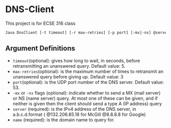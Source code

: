 # DNS-Client
This project is for ECSE 316 class

```bash
Java DnsClient [-t timeout] [-r max-retries] [-p port] [-mx|-ns] @server name
```

## Argument Definitions

* `timeout`(optional): gives how long to wait, in seconds, before retransmitting an unanswered query. Default value: 5.
* `max-retries`(optional): is the maximum number of times to retransmit an unanswered query before giving up. Default value: 3
* `port`(optional): is the UDP port number of the DNS server. Default value: 53.
* `-mx` or `-ns` flags (optional): indicate whether to send a MX (mail server) or NS (name server) query. At most one of these can be given, and if neither is given then the client should send a type A (IP address) query
* `server` (required): is the IPv4 address of the DNS server, in a.b.c.d.format ( @132.206.85.18 for McGill @8.8.8.8 for Google)
* `name` (required): is the domain name to query for.








